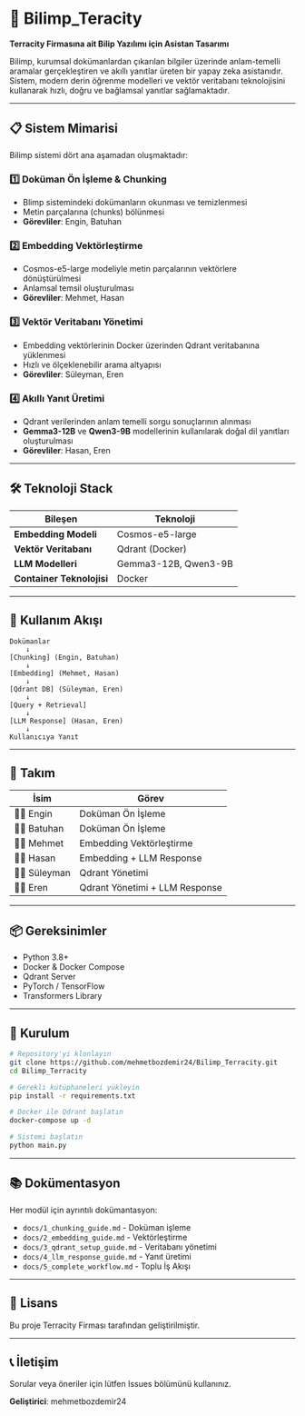 # 🤖 Bilimp_Teracity

**Terracity Firmasına ait Bilip Yazılımı için Asistan Tasarımı**

Bilimp, kurumsal dokümanlardan çıkarılan bilgiler üzerinde anlam-temelli aramalar gerçekleştiren ve akıllı yanıtlar üreten bir yapay zeka asistanıdır. Sistem, modern derin öğrenme modelleri ve vektör veritabanı teknolojisini kullanarak hızlı, doğru ve bağlamsal yanıtlar sağlamaktadır.

---

## 📋 Sistem Mimarisi

Bilimp sistemi dört ana aşamadan oluşmaktadır:

### 1️⃣ **Doküman Ön İşleme & Chunking**
- Blimp sistemindeki dokümanların okunması ve temizlenmesi
- Metin parçalarına (chunks) bölünmesi
- **Görevliler**: Engin, Batuhan

### 2️⃣ **Embedding Vektörleştirme**
- Cosmos-e5-large modeliyle metin parçalarının vektörlere dönüştürülmesi
- Anlamsal temsil oluşturulması
- **Görevliler**: Mehmet, Hasan

### 3️⃣ **Vektör Veritabanı Yönetimi**
- Embedding vektörlerinin Docker üzerinden Qdrant veritabanına yüklenmesi
- Hızlı ve ölçeklenebilir arama altyapısı
- **Görevliler**: Süleyman, Eren

### 4️⃣ **Akıllı Yanıt Üretimi**
- Qdrant verilerinden anlam temelli sorgu sonuçlarının alınması
- **Gemma3-12B** ve **Qwen3-9B** modellerinin kullanılarak doğal dil yanıtları oluşturulması
- **Görevliler**: Hasan, Eren

---

## 🛠️ Teknoloji Stack

| Bileşen | Teknoloji |
|---------|-----------|
| **Embedding Modeli** | Cosmos-e5-large |
| **Vektör Veritabanı** | Qdrant (Docker) |
| **LLM Modelleri** | Gemma3-12B, Qwen3-9B |
| **Container Teknolojisi** | Docker |

---

## 🚀 Kullanım Akışı

```
Dokümanlar
    ↓
[Chunking] (Engin, Batuhan)
    ↓
[Embedding] (Mehmet, Hasan)
    ↓
[Qdrant DB] (Süleyman, Eren)
    ↓
[Query + Retrieval]
    ↓
[LLM Response] (Hasan, Eren)
    ↓
Kullanıcıya Yanıt
```

---

## 👥 Takım

| İsim | Görev |
|------|-------|
| 👨‍💻 Engin | Doküman Ön İşleme |
| 👨‍💻 Batuhan | Doküman Ön İşleme |
| 👨‍💻 Mehmet | Embedding Vektörleştirme |
| 👨‍💻 Hasan | Embedding + LLM Response |
| 👨‍💻 Süleyman | Qdrant Yönetimi |
| 👨‍💻 Eren | Qdrant Yönetimi + LLM Response |

---

## 📦 Gereksinimler

- Python 3.8+
- Docker & Docker Compose
- Qdrant Server
- PyTorch / TensorFlow
- Transformers Library

---

## 🔧 Kurulum

```bash
# Repository'yi klonlayın
git clone https://github.com/mehmetbozdemir24/Bilimp_Terracity.git
cd Bilimp_Terracity

# Gerekli kütüphaneleri yükleyin
pip install -r requirements.txt

# Docker ile Qdrant başlatın
docker-compose up -d

# Sistemi başlatın
python main.py
```

---

## 📚 Dokümentasyon

Her modül için ayrıntılı dokümantasyon:
- `docs/1_chunking_guide.md` - Doküman işleme
- `docs/2_embedding_guide.md` - Vektörleştirme
- `docs/3_qdrant_setup_guide.md` - Veritabanı yönetimi
- `docs/4_llm_response_guide.md` - Yanıt üretimi
- `docs/5_complete_workflow.md` - Toplu İş Akışı

---

## 📄 Lisans

Bu proje Terracity Firması tarafından geliştirilmiştir.

---

## 📞 İletişim

Sorular veya öneriler için lütfen Issues bölümünü kullanınız.

**Geliştirici**: mehmetbozdemir24
